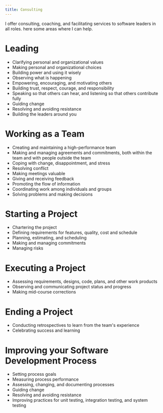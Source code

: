 ```yaml
---
title: Consulting
---
```


I offer consulting, coaching, and facilitating services
to software leaders in all roles.
here some areas where I can help.

# Leading
 - Clarifying personal and organizational values
 - Making personal and organizational choices
 - Building power and using it wisely
 - Observing what is happening
 - Empowering, encouraging, and motivating others
 - Building trust, respect, courage, and responsibility
 - Speaking so that others can hear, and listening so that others contribute fully
 - Guiding change
 - Resolving and avoiding resistance
 - Building the leaders around you

# Working as a Team

 - Creating and maintaining a high-performance team
 - Making and managing agreements and commitments, both within the team and with people outside the team
 - Coping with change, disappointment, and stress
 - Resolving conflict
 - Making meetings valuable
 - Giving and receiving feedback
 - Promoting the flow of information
 - Coordinating work among individuals and groups
 - Solving problems and making decisions

# Starting a Project

 - Chartering the project
 - Defining requirements for features, quality, cost and schedule
 - Planning, estimating, and scheduling
 - Making and managing commitments
 - Managing risks

# Executing a Project

 - Assessing requirements, designs, code, plans, and other work products
 - Observing and communicating project status and progress
 - Making mid-course corrections

# Ending a Project

 - Conducting retrospectives to learn from the team's experience
 - Celebrating success and learning

# Improving your Software Development Process

 - Setting process goals
 - Measuring process performance
 - Assessing, changing, and documenting processes
 - Guiding change
 - Resolving and avoiding resistance
 - Improving practices for unit testing, integration testing, and system testing

